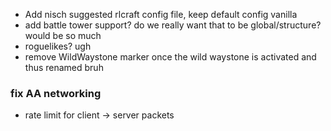 - Add nisch suggested rlcraft config file, keep default config vanilla
- add battle tower support?  do we really want that to be global/structure? would be so much
- roguelikes? ugh
- remove WildWaystone marker once the wild waystone is activated and thus renamed bruh



### fix AA networking
  - rate limit for client -> server packets